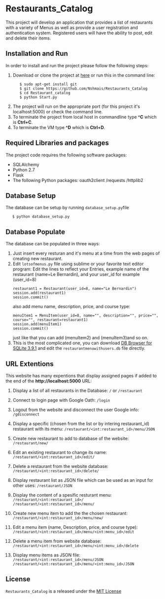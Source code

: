 # Restaurants_Catalog
This project will develop an application that provides a list of restaurants with a variety of Menus as well as provide a user registration and authentication system. Registered users will have the ability to post, edit and delete their items.

## Installation and Run
In order to install and run the project please follow the following steps:
1. Download or clone the project at [here](https://github.com/Nshmais/Restaurants_Catalog) or run this in the command line:
   ```
      $ sudo apt-get install git
      $ git clone https://github.com/Nshmais/Restaurants_Catalog
      $ cd Restaurant_catalog
      $ python Start.py 
   ```
2. The project will run on the appropriate port (for this project it's localhost:5000) or check the command line.
3. To terminate the project from local host in commandline type  **^C** which is **Ctrl+C**.
4. To terminate the VM type  **^D** which is **Ctrl+D**.

## Required Libraries and packages
The project code requires the following software packages:
- SQLAlchemy
- Python 2.7
- Flask
- The following Python packages: oauth2client /requests /httplib2

## Database Setup
The database can be setup by running `database_setup.py`file
```
   $ python database_setup.py
```

## Database Populate
The database can be populated in three ways:
1. Just insert every resturan and it's menu at a time from the web pages of creating new restaurant.
2. Edit `lotsofmenus.py` file using sublime or your favorite text editor program:
   Edit the lines to reflect your Entries, example name of the restaurant (name=Le Bernardin), and your user_id for example (user_id=8)
   ```
   restaurant1 = Restaurant(user_id=8, name="Le Bernardin")
   session.add(restaurant1)
   session.commit()
   ```
   also add menu name, description, price, and course type:  
   ```
   menuItem1 = MenuItem(user_id=8, name="", description="", price="", course="", restaurant=restaurant1)
   session.add(menuItem1)
   session.commit()
   ```
   just like that you can add (menuItem2) and (menuItem3)and so on.
3. This is the most complicated one, you can download [DB Browser for SQLite 3.9.1](https://github.com/sqlitebrowser/sqlitebrowser/releases/tag/v3.9.1) and edit the `restaurantmenuwithusers.db` file directly. 
## URL Extentions 
This website has many expentions that display assigned pages if added to the end of the **http://localhost:5000** URL:
1. Display a list of all restaurants in the Database:
`/` or `/restaurant`
2. Connect to login page with Google Oath:
`/login`
3. Logout from the website and disconnect the user Google info:  
`/gdisconnect`
4. Display a specific (chosen from the list or by intering restaurant_id) restaurant with its menu:
`/restaurant/<int:restaurant_id>/menu/JSON`
5. Create new restaurant to add to database of the website:
`/restaurant/new/`
6. Edit an existing restaurant to change its name:
`/restaurant/<int:restaurant_id>/edit/`
7. Delete a restaurant from the website database:
`/restaurant/<int:restaurant_id>/delete/`
8. Display restaurant list as JSON file which can be used as an input for other uses: 
`/restaurant/JSON`

9. Display the content of a spesific resturant menu:
`/restaurant/<int:restaurant_id>/`
`/restaurant/<int:restaurant_id>/menu/`
10. Create new menu item to add the the chosen restaurant:
`/restaurant/<int:restaurant_id>/menu/new/`
11. Edit a menu item (name, Description, price, and course type):
`/restaurant/<int:restaurant_id>/menu/<int:menu_id>/edit`
12. Delete a menu item from website database:
`/restaurant/<int:restaurant_id>/menu/<int:menu_id>/delete`
13. Display menu items as JSON file:
`/restaurant/<int:restaurant_id>/menu/JSON`
`/restaurant/<int:restaurant_id>/menu/<int:menu_id>/JSON`


## License
`Restaurants_Catalog` is a released under the [MIT License](https://opensource.org/licenses/MIT)
